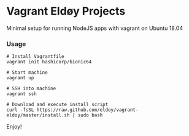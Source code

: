 # Vagrant Eldøy Projects

Minimal setup for running NodeJS apps with vagrant on Ubuntu 18.04

### Usage

```
# Install Vagrantfile
vagrant init hashicorp/bionic64

# Start machine
vagrant up

# SSH into machine
vagrant ssh

# Download and execute install script
curl -fsSL https://raw.github.com/eldoy/vagrant-eldoy/master/install.sh | sudo bash
```

Enjoy!
